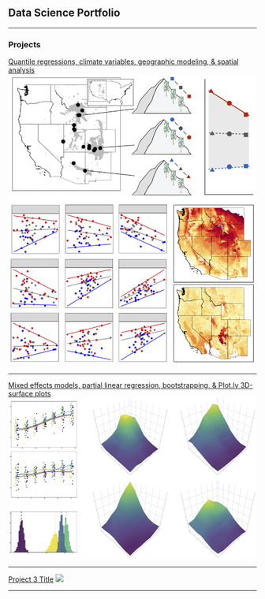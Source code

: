 ## Data Science Portfolio

---

### Projects

[Quantile regressions, climate variables, geographic modeling, & spatial analysis](/pdf/sample_presentation.pdf)
<img src="images/Trait_range_fig2.jpeg?raw=true"/>

---

[Mixed effects models, partial linear regression, bootstrapping, & Plot.ly 3D-surface plots](https://mvannuland.github.io/pinus_myc_page/)
<img src="images/Pinus_myc.jpeg?raw=true"/>

---

[Project 3 Title](http://example.com/)
<img src="images/dummy_thumbnail.jpg?raw=true"/>

---
